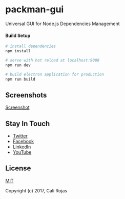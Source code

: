 # packman-gui
Universal GUI for Node.js Dependencies Management

#### Build Setup

``` bash
# install dependencies
npm install

# serve with hot reload at localhost:9080
npm run dev

# build electron application for production
npm run build


```
## Screenshots
[Screenshot](/screenshots/1-start.png?raw=true)




## Stay In Touch

- [Twitter](https://twitter.com/calirojas506)
- [Facebook](https://www.facebook.com/calirojas506)
- [LinkedIn](https://www.linkedin.com/in/cali-rojas-17403334/)
- [YouTube](https://youtube.com/calirojas506)


## License
[MIT](http://opensource.org/licenses/MIT)

Copyright (c) 2017, Cali Rojas
